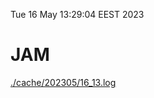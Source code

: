 Tue 16 May 13:29:04 EEST 2023
# JAM
<a href='./cache/202305/16_13.log'>./cache/202305/16_13.log</a>
